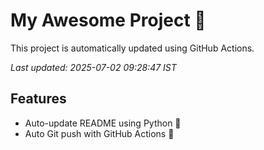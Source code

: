 # My Awesome Project 🚀

This project is automatically updated using GitHub Actions.

_Last updated: 2025-07-02 09:28:47 IST_

## Features
- Auto-update README using Python 🐍
- Auto Git push with GitHub Actions 🤖
